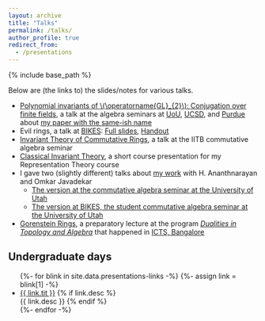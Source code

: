 ```yaml
---
layout: archive
title: "Talks"
permalink: /talks/
author_profile: true
redirect_from:
  - /presentations
---
```


{% include base_path %}

Below are (the links to) the slides/notes for various talks.

* [Polynomial invariants of \\(\operatorname{GL}_{2}\\): Conjugation over finite fields](conjugation-GL2.pdf), a talk at the algebra seminars at [UoU](https://www.math.utah.edu/caseminar/Spring2025.html), [UCSD](https://mathweb.ucsd.edu/~asalehig/AlgebraSeminar-24.html), and [Purdue](https://vaibhav-pandey1.github.io/seminar.html) about [my paper with the same-ish name](https://arxiv.org/abs/2501.15080)
* Evil rings, a talk at [BIKES](https://www.brendan.phd/BIKES/BIKES.html): [Full slides](2024-08-28-bikes-evil-rings.pdf), [Handout](2024-08-28-bikes-evil-rings-handout.pdf)
* [Invariant Theory of Commutative Rings]({{base_path}}/talks/2024-08-13-iitb-invariant-theory.pdf), a talk at the IITB commutative algebra seminar 
* [Classical Invariant Theory]({{base_path}}/talks/2024-04-22-utah-rep-theory-invariants.pdf), a short course presentation for my Representation Theory course
* I gave two (slightly different) talks about [my work](https://arxiv.org/pdf/2401.01046) with H. Ananthnarayan and Omkar Javadekar
  * [The version at the commutative algebra seminar at the University of Utah]({{base_path}}/talks/2024-03-29-utah-ca-linear-quotients.pdf)
  * [The version at BIKES, the student commutative algebra seminar at the University of Utah]({{base_path}}/talks/2024-02-15-bikes-linear-quotients.pdf)
* [Gorenstein Rings]({{base_path}}/talks/2023-05-19-icts-gorenstein.pdf), a preparatory lecture at the program [_Dualities in Topology and Algebra_](https://www.icts.res.in/program/dta2023) that happened in [ICTS, Bangalore](https://www.icts.res.in/)

## Undergraduate days

<ul>
  {%- for blink in site.data.presentations-links -%}
    {%- assign link = blink[1] -%}
  	<li> 
      <a href="{{ blink[0] | prepend: "/" | prepend: base_path }}">
      {{ link.tit }}</a> 
      {% if link.desc %}<br> {{ link.desc }} {% endif %}
	</li>
  {%- endfor -%}
</ul>